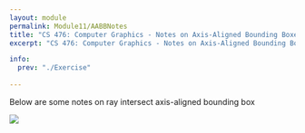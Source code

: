 ```yaml
---
layout: module
permalink: Module11/AABBNotes
title: "CS 476: Computer Graphics - Notes on Axis-Aligned Bounding Boxes"
excerpt: "CS 476: Computer Graphics - Notes on Axis-Aligned Bounding Boxes"

info:
  prev: "./Exercise"
  
---
```


<p>
Below are some notes on ray intersect axis-aligned bounding box
</p>

<img src = "../images/Unit2/RayIntersectBox.svg">
